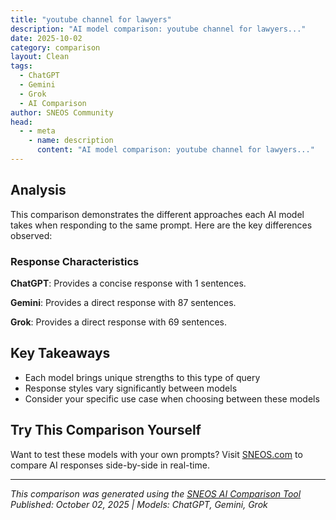 ```yaml
---
title: "youtube channel for lawyers"
description: "AI model comparison: youtube channel for lawyers..."
date: 2025-10-02
category: comparison
layout: Clean
tags:
  - ChatGPT
  - Gemini
  - Grok
  - AI Comparison
author: SNEOS Community
head:
  - - meta
    - name: description
      content: "AI model comparison: youtube channel for lawyers..."
---
```


<ChatComparison
  title="youtube channel for lawyers"
  prompt="youtube channel for lawyers"
  :responses='{
    "ChatGPT": "Creating a YouTube channel for lawyers can be an excellent way to share knowledge, connect with clients, and establish authority in a specific legal niche. Here are some ideas for the types of content you might consider producing:\n\n### Content Ideas\n\n1. **Legal Tips and Advice**: Share short videos offering general legal advice or tips on common legal issues (e.g., \"5 Tips for First-Time Homebuyers\" or \"What to Do if You’re in a Car Accident\").\n\n2. **Explainers of Legal Concepts**: Break down complex legal terms or concepts into simple, easy-to-understand language (e.g., \"What is a Power of Attorney?\").\n\n3. **Q&A Sessions**: Host regular sessions where you answer frequently asked questions from viewers or followers.\n\n4. **Client Testimonials and Case Studies**: Share anonymized stories about cases you’ve worked on, highlighting successful outcomes.\n\n5. **Legal News and Updates**: Discuss recent legal news, changes in the law, or upcoming legislation that could affect your audience.\n\n6. **Career Advice for Law Students**: Offer advice for aspiring lawyers, including tips on law school, internships, and job searches.\n\n7. **Interviews with Other Professionals**: Collaborate with other law professionals, such as judges, paralegals, or legal scholars, to provide diverse perspectives.\n\n8. **Day in the Life of a Lawyer**: Share your daily routine, outlining how you spend your day, manage your time, and handle clients.\n\n9. **Live Case Analysis**: Analyze actual cases (with permission), discussing strategies or legal principles at play.\n\n10. **Webinars and Workshops**: Host longer form webinars or workshops on specific legal topics that allow for deeper dives.\n\n### Engagement Strategies\n\n- **Encourage Comments**: Ask viewers to leave comments or questions, and respond to them to build community.\n- **Use Polls and Surveys**: Use YouTube&#39;s community tab to get feedback on what topics viewers want to see next.\n- **Regular Posting Schedule**: Stick to a consistent schedule to build an audience.\n\n### Technical Tips\n\n- **High-Quality Production**: Invest in good audio and video equipment.\n- **Branding**: Create a professional look with a logo and consistent theme for your videos.\n- **SEO Optimization**: Use relevant keywords in your video titles, descriptions, and tags to help people find your content.\n\n### Examples of Successful Legal YouTube Channels\n\n1. **Lawyer You Know**: Offers practical legal advice in a relatable style.\n2. **LegalEagle**: Focuses on legal analysis, particularly in pop culture, drawing in a younger audience.\n3. **The Lawsimplified**: Provides simplified breakdowns of legal concepts and terms.\n\nStarting a YouTube channel takes time and effort, but with consistent and engaging content, you can build a following that can enhance your legal practice and help inform the public.",
    "Gemini": "Okay, here are some YouTube channel ideas for lawyers, categorized to help you narrow down your focus:\n\n**I.  Educational \u0026 Informational Channels (Focus: Providing Value and Expertise)**\n\n*   **\u0022Law Explained\u0022 (Broad Appeal):**\n    *   **Target Audience:** General public, potential clients, students.\n    *   **Content:**\n        *   Explain complex legal concepts in simple, understandable terms (e.g., \u0022What is Negligence?\u0022, \u0022Understanding Contracts\u0022).\n        *   Break down current legal news and cases.\n        *   Debunk legal myths and misconceptions.\n        *   Offer tips on dealing with common legal issues (e.g., \u0022What to do after a car accident?\u0022, \u0022How to handle a landlord dispute\u0022).\n        *   \u0022Ask a Lawyer\u0022 Q\u0026A sessions (live or pre-recorded).\n    *   **Example Titles:** \u0022The TRUTH About the Lemon Law,\u0022 \u0022Copyright Explained in 5 Minutes,\u0022 \u00225 Things You Should NEVER Say to the Police.\u0022\n\n*   **\u0022The [Specific Area] Law Guide\u0022:**\n    *   **Target Audience:** Individuals and businesses specifically needing legal help in a particular area.\n    *   **Content:**\n        *   In-depth guides and tutorials on specific legal topics (e.g., business law, immigration law, family law, criminal defense, real estate law, intellectual property).\n        *   Case studies illustrating common issues and outcomes.\n        *   Interviews with experts in the field.\n        *   News and updates relevant to the specific area of law.\n    *   **Example Titles:** \u0022Starting a Business: Legal Steps You Need to Take,\u0022 \u0022Navigating the Divorce Process in [State],\u0022 \u0022Understanding Your Rights as a Tenant.\u0022\n\n*   **\u0022[Niche] Law Insights\u0022:**\n    *   **Target Audience:** A very specific audience with specialized legal needs.\n    *   **Content:**\n        *   Addresses very specific legal problems and scenarios.\n        *   Provides advanced legal analysis and insights.\n        *   Caters to a specialized industry or demographic.\n    *   **Example Titles:** \u0022AI and Legal Ethics: A Lawyer\u0027s Guide,\u0022 \u0022Cryptocurrency and Tax Law: What You Need to Know,\u0022 \u0022Legal Considerations for Drone Operations.\u0022\n\n*   **\u0022Legal Career Advice\u0022:**\n    *   **Target Audience:** Law students, recent graduates, and young lawyers.\n    *   **Content:**\n        *   Tips on law school applications, studying for the bar exam, and finding internships.\n        *   Career advice on different legal paths (e.g., corporate law, public interest law, solo practice).\n        *   Interviewing skills and resume/cover letter tips.\n        *   Insights into the day-to-day life of a lawyer.\n        *   Advice on networking and building a professional reputation.\n    *   **Example Titles:** \u0022Ace Your Law School Application,\u0022 \u0022The Ultimate Bar Exam Study Guide,\u0022 \u0022Choosing the Right Legal Specialization for You.\u0022\n\n**II.  Behind-the-Scenes/Personal Brand Channels (Focus: Building Trust and Connection)**\n\n*   **\u0022A Day in the Life of a [Type of] Lawyer\u0022:**\n    *   **Target Audience:** Potential clients, law students, people curious about the legal profession.\n    *   **Content:**\n        *   Vlogs showing a typical day at the office, in court, or meeting with clients.\n        *   Personal stories and anecdotes related to legal work.\n        *   Sharing personal values and beliefs that influence their legal practice.\n        *   Behind-the-scenes looks at cases (while maintaining confidentiality).\n    *   **Example Titles:** \u0022My Craziest Day in Court,\u0022 \u0022What It\u0027s REALLY Like Being a Public Defender,\u0022 \u0022Balancing Work and Life as a Lawyer.\u0022\n\n*   **\u0022[Lawyer\u0027s Name] on the Law\u0022:**\n    *   **Target Audience:** General public, potential clients.\n    *   **Content:**\n        *   A mix of legal education and personal commentary.\n        *   Discussing current events from a legal perspective.\n        *   Sharing their opinions on legal issues.\n        *   Building a personal brand as a thought leader in their field.\n    *   **Example Titles:** \u0022[Lawyer\u0027s Name] Reacts to Viral Legal Cases,\u0022 \u0022[Lawyer\u0027s Name]\u0027s Thoughts on the Latest Supreme Court Decision,\u0022 \u0022The Importance of [Legal Principle] in Everyday Life.\u0022\n\n**III.  Marketing/Lead Generation Channels (Focus: Attracting New Clients)**\n\n*   **\u0022Ask [Your Firm Name]\u0022:**\n    *   **Target Audience:** Potential clients in their geographic area or specific area of practice.\n    *   **Content:**\n        *   Addressing common questions and concerns of potential clients.\n        *   Showcasing the firm\u0027s expertise and successes.\n        *   Providing testimonials from satisfied clients.\n        *   Offering free consultations or resources.\n        *   Creating videos that target specific legal problems their firm solves.\n    *   **Example Titles:** \u0022Top 5 Mistakes People Make After a Car Accident (and How to Avoid Them),\u0022 \u0022Do I Need a Lawyer for My DUI Charge?\u0022, \u0022[Firm Name]\u0027s Approach to [Legal Issue].\u0022\n\n**Key Considerations for ALL Channels:**\n\n*   **Target Audience:**  Who are you trying to reach?\n*   **Content Strategy:** What kind of videos will you create regularly?\n*   **Consistency:**  How often will you upload? (Consistency is key to growth.)\n*   **Production Quality:**  Good audio and video are essential.\n*   **SEO (Search Engine Optimization):** Use relevant keywords in your titles, descriptions, and tags to help people find your videos.\n*   **Call to Action:**  What do you want viewers to do after watching your video? (e.g., subscribe, visit your website, schedule a consultation).\n*   **Ethics:**  Always adhere to ethical rules regarding advertising and client confidentiality. Make it VERY clear that the information you are providing is for educational purposes and not legal advice. Include a disclaimer in every video description.\n*   **Compliance with Bar Rules:**  Check your local and state bar rules regarding advertising and online communication.  You might need to get your website and YouTube channel reviewed.\n*   **Engagement:** Respond to comments and questions to build a community.\n*   **Analytics:** Track your video performance to see what\u0027s working and what\u0027s not.\n\n**Examples of Existing Channels (for inspiration):**\n\n*   **LegalEagle (Devon Stone)**:  Very popular channel explaining legal concepts and analyzing legal issues in the news.\n*   **Law Insider:**  Focuses on contract analysis and legal document drafting.\n*   **Steve Lehto:** Specializes in lemon law and consumer protection.\n*   **Emily D. Baker:** Discusses legal issues related to influencers and social media.\n*   **Criminal Attorney REACTS** - Reactions to police bodycam footage and true crime cases.\n\n**Important Notes:**\n\n*   **Disclaimer:** Always include a clear disclaimer in every video that states the information is for educational purposes only and not legal advice. Encourage viewers to consult with an attorney for their specific situation.\n*   **Confidentiality:**  Be extremely careful not to disclose any confidential information about clients or cases.\n*   **Professionalism:** Maintain a professional demeanor and avoid making inflammatory or offensive statements.\n\nBy carefully planning your content and consistently creating valuable videos, you can build a successful YouTube channel that helps you educate the public, build your brand, and attract new clients. Good luck!\n",
    "Grok": "If you\u0027re looking for YouTube channels tailored for lawyers, legal education, or law-related content, there are several excellent options. These channels can be useful for practicing attorneys, law students, or anyone interested in legal topics. Here are some popular YouTube channels for lawyers and legal professionals:\n\n### 1. LegalEagle\n   - **Creator**: Devin Stone (a practicing attorney)\n   - **Content**: LegalEagle breaks down legal concepts, analyzes pop culture through a legal lens (e.g., lawsuits in movies and TV shows), and discusses real-world legal cases. It\u0027s great for lawyers and non-lawyers alike.\n   - **Why Watch?**: Engaging, humorous, and informative content that simplifies complex legal topics.\n   - **Link**: [LegalEagle on YouTube](https://www.youtube.com/c/LegalEagle)\n\n### 2. Law Professor\n   - **Creator**: Various law professors and educators\n   - **Content**: Focuses on legal education, case law analysis, and tips for law students. Channels like \u0022The Law Simplified\u0022 or specific university channels (e.g., Yale Law School) fall into this category.\n   - **Why Watch?**: Ideal for law students or lawyers looking to refresh their knowledge on specific legal doctrines.\n   - **Example Link**: [The Law Simplified](https://www.youtube.com/c/TheLawSimplified)\n\n### 3. American Bar Association (ABA)\n   - **Content**: The official ABA channel offers videos on professional development, legal trends, ethics, and interviews with legal experts.\n   - **Why Watch?**: Perfect for staying updated on industry news and improving professional skills.\n   - **Link**: [ABA on YouTube](https://www.youtube.com/user/ABALawyers)\n\n### 4. Lawyer You Know\n   - **Creator**: Peter Tragos (a practicing attorney)\n   - **Content**: Covers high-profile legal cases, provides legal advice, and discusses issues relevant to lawyers and the general public.\n   - **Why Watch?**: Offers a mix of entertainment and practical legal insights, with a focus on current events.\n   - **Link**: [Lawyer You Know](https://www.youtube.com/c/LawyerYouKnow)\n\n### 5. Above the Law\n   - **Content**: While not exclusively a YouTube channel, Above the Law has video content and often partners with other creators to discuss legal news, law firm culture, and career advice for lawyers.\n   - **Why Watch?**: Great for understanding the business and culture of law.\n   - **Link**: [Above the Law on YouTube](https://www.youtube.com/user/AbovetheLaw)\n\n### 6. Law \u0026 Crime Network\n   - **Content**: Focuses on live trials, legal analysis, and breaking news in the legal world. It\u2019s a go-to for criminal law enthusiasts or lawyers interested in trial proceedings.\n   - **Why Watch?**: Offers real-time insight into major legal cases and courtroom drama.\n   - **Link**: [Law \u0026 Crime Network](https://www.youtube.com/c/LawCrimeNetwork)\n\n### 7. Barbri Bar Review\n   - **Content**: While primarily for law students preparing for the bar exam, Barbri\u2019s channel offers lectures, study tips, and explanations of key legal concepts.\n   - **Why Watch?**: Useful for new lawyers or those mentoring bar exam candidates.\n   - **Link**: [Barbri on YouTube](https://www.youtube.com/user/BARBRIINC)\n\n### 8. Viva Frei\n   - **Creator**: David Freiheit (a former lawyer turned content creator)\n   - **Content**: Discusses legal news, free speech issues, and political topics from a legal perspective, often with a critical take on current events.\n   - **Why Watch?**: Offers a unique, opinionated perspective on legal and societal issues.\n   - **Link**: [Viva Frei](https://www.youtube.com/c/VivaFrei)\n\n### Niche Channels for Specific Legal Fields\nIf you\u2019re looking for content in a specific area of law (e.g., intellectual property, family law, or corporate law), consider searching for channels run by boutique firms or individual attorneys specializing in those areas. Examples include:\n   - **Ask a Lawyer** (general legal Q\u0026A)\n   - **IP Professor** (for intellectual property law)\n   - Channels run by law firms like **Dentons** or **DLA Piper** for corporate law updates.\n\n### Tips for Finding More Channels\n- **Search Keywords**: Use terms like \u0022lawyer advice,\u0022 \u0022legal education,\u0022 \u0022law firm tips,\u0022 or specify your area of interest (e.g., \u0022criminal law analysis\u0022).\n- **Law Firm Channels**: Many large law firms have YouTube channels where they share webinars, client advice, and industry updates.\n- **Local Bar Associations**: Check if your local or state bar association has a channel for region-specific content.\n\nIf you\u2019re a lawyer looking to start your own YouTube channel, consider creating content around legal tips, case studies, or professional development to build your personal brand and connect with clients or peers.\n\nDo you have a specific area of law or type of content in mind? I can help narrow down the recommendations!"
  }'
  published-date="02:44"
/>

## Analysis

This comparison demonstrates the different approaches each AI model takes when responding to the same prompt. Here are the key differences observed:

### Response Characteristics

**ChatGPT**: Provides a concise response with 1 sentences. 

**Gemini**: Provides a direct response with 87 sentences. 

**Grok**: Provides a direct response with 69 sentences. 

## Key Takeaways

- Each model brings unique strengths to this type of query
- Response styles vary significantly between models
- Consider your specific use case when choosing between these models

## Try This Comparison Yourself

Want to test these models with your own prompts? Visit [SNEOS.com](https://sneos.com) to compare AI responses side-by-side in real-time.

---

*This comparison was generated using the [SNEOS AI Comparison Tool](https://sneos.com)*
*Published: October 02, 2025 | Models: ChatGPT, Gemini, Grok*
